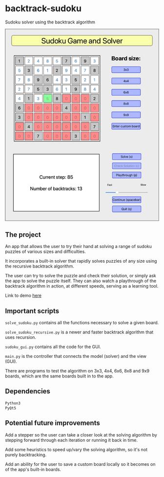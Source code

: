 # backtrack-sudoku

Sudoku solver using the backtrack algorithm

![screenshot of app](screenshot.png "App")

## The project

An app that allows the user to try their hand at solving a range of sudoku puzzles of various sizes and difficulties.

It incorporates a built-in solver that rapidly solves puzzles of any size using the recursive backtrack algorithm.

The user can try to solve the puzzle and check their solution, or simply ask the app to solve the puzzle itself. They can also watch a playthrough of the backtrack algorithm in action, at different speeds, serving as a learning tool.

Link to demo [here](https://youtu.be/n5upYqQ27mI)

## Important scripts

`solve_sudoku.py` contains all the functions necessary to solve a given board.

`solve_sudoku_recursive.py` is a newer and faster backtrack algorithm that uses recursion.

`sudoku_gui.py` contains all the code for the GUI.

`main.py` is the controller that connects the model (solver) and the view (GUI).

There are programs to test the algorithm on 3x3, 4x4, 6x6, 8x8 and 9x9 boards, which are the same boards built in to the app.

## Dependencies
```
Python3
PyQt5
```

## Potential future improvements

Add a stepper so the user can take a closer look at the solving algorithm by stepping forward through each iteration or running it back in time.

Add some heuristics to speed up/vary the solving algorithm, so it's not purely backtracking.

Add an ability for the user to save a custom board locally so it becomes on of the app's built-in boards.
